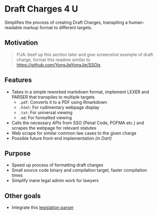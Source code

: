 # Draft Charges 4 U

Simplifies the process of creating Draft Charges, transpiling a human-readable markup format to different targets.

## Motivation

> FUA: beef up this section later and give screenshot example of draft charge, format this readme similar to https://github.com/YongJieYongJie/SSOjs

## Features
* Takes in a simple reworked markdown format, implement LEXER and PARSER that transpiles to multiple targets
	* `.pdf`: Converts it to a PDF using Rmarkdown
	* `.html`: For rudimentary webpage display
	* `.txt`: For universal viewing
	* `.md`: For formatted viewing
* Calls the necessary APIs from SSO (Penal Code, POFMA etc.) and scrapes the webpage for relevant statutes
* Web scrape for similar common law cases to the given charge 
* Possible future front-end implementation *(in Dart)*

## Purpose
* Speed up process of formatting draft charges
* Small source code binary and compilation target, faster compilation times
* Simplify inane legal admin work for lawyers

## Other goals
* Integrate this [legislation parser](https://github.com/YongJieYongJie/SSOjs)
